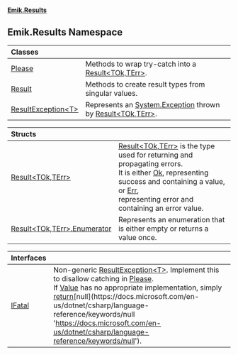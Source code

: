 #### [Emik.Results](index.md 'index')

## Emik.Results Namespace

| Classes | |
| :--- | :--- |
| [Please](Please.md 'Emik.Results.Please') | Methods to wrap try-catch into a [Result&lt;TOk,TErr&gt;](Result_TOk,TErr_.md 'Emik.Results.Result<TOk,TErr>'). |
| [Result](Result.md 'Emik.Results.Result') | Methods to create result types from singular values. |
| [ResultException&lt;T&gt;](ResultException_T_.md 'Emik.Results.ResultException<T>') | Represents an [System.Exception](https://docs.microsoft.com/en-us/dotnet/api/System.Exception 'System.Exception') thrown by [Result&lt;TOk,TErr&gt;](Result_TOk,TErr_.md 'Emik.Results.Result<TOk,TErr>'). |

| Structs | |
| :--- | :--- |
| [Result&lt;TOk,TErr&gt;](Result_TOk,TErr_.md 'Emik.Results.Result<TOk,TErr>') | [Result&lt;TOk,TErr&gt;](Result_TOk,TErr_.md 'Emik.Results.Result<TOk,TErr>') is the type used for returning and propagating errors.<br/>            It is either [Ok](Result_TOk,TErr_.Ok().md 'Emik.Results.Result<TOk,TErr>.Ok'), representing success and containing a value, or [Err](Result_TOk,TErr_.Err().md 'Emik.Results.Result<TOk,TErr>.Err'),<br/>            representing error and containing an error value. |
| [Result&lt;TOk,TErr&gt;.Enumerator](Enumerator.md 'Emik.Results.Result<TOk,TErr>.Enumerator') | Represents an enumeration that is either empty or returns a value once. |

| Interfaces | |
| :--- | :--- |
| [IFatal](IFatal.md 'Emik.Results.IFatal') | Non-generic [ResultException&lt;T&gt;](ResultException_T_.md 'Emik.Results.ResultException<T>'). Implement this to disallow catching in [Please](Please.md 'Emik.Results.Please').<br/>If [Value](IFatal.Value().md 'Emik.Results.IFatal.Value') has no appropriate implementation, simply [return](https://docs.microsoft.com/en-us/dotnet/csharp/language-reference/keywords/return 'https://docs.microsoft.com/en-us/dotnet/csharp/language-reference/keywords/return')[null](https://docs.microsoft.com/en-us/dotnet/csharp/language-reference/keywords/null 'https://docs.microsoft.com/en-us/dotnet/csharp/language-reference/keywords/null'). |

